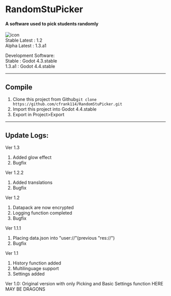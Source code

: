 # RandomStuPicker

#### A software used to pick students randomly
![icon](https://github.com/user-attachments/assets/8a4a5f15-f1c3-4093-a3d0-e4a7dd1027fe)  
Stable Latest : 1.2  
Alpha Latest : 1.3.a1

Development Software:  
Stable : Godot 4.3.stable  
1.3.a1 : Godot 4.4.stable


--------
## Compile
1. Clone this project from  Github```git clone https://github.com/cfrank114/RandomStuPicker.git```
2. Import this project into Godot 4.4.stable
3. Export in Project>Export


--------

## Update Logs:
Ver 1.3

1. Added glow effect
2. Bugfix

Ver 1.2.2
1. Added translations
2. Bugfix

Ver 1.2
1. Datapack are now encrypted
2. Logging function completed
3. Bugfix

Ver 1.1.1
1. Placing data.json into "user://"(previous "res://")
2. Bugfix

Ver 1.1
1. History function added
2. Multilinguage support
3. Settings added

Ver 1.0:
Original version with only Picking and Basic Settings function 
HERE MAY BE DRAGONS
